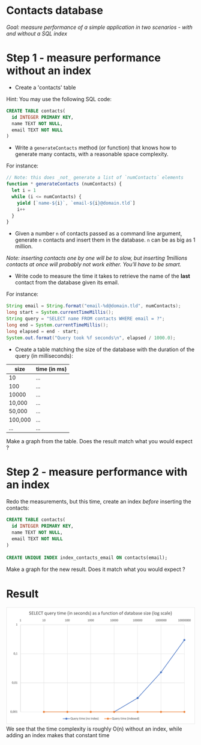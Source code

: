 # Contacts database

*Goal: measure performance of a simple application in two scenarios -
with and without a SQL index*

# Step 1 - measure performance without an index

* Create a 'contacts' table

Hint: You may use the following SQL code:

```sql
CREATE TABLE contacts(
  id INTEGER PRIMARY KEY,
  name TEXT NOT NULL,
  email TEXT NOT NULL
)
```

* Write a `generateContacts` method (or function) that knows
  how to generate many contacts, with a reasonable space complexity.

For instance:

```javascript
// Note: this does _not_ generate a list of `numContacts` elements
function * generateContacts (numContacts) {
  let i = 1
  while (i <= numContacts) {
    yield [`name-${i}`, `email-${i}@domain.tld`]
    i++
  }
}
```

* Given a number `n` of contacts passed as a command line argument, generate
  `n` contacts and insert them in the database. `n` can be as big as 1 million.

*Note: inserting contacts one by one will be to slow, but inserting 1millions contacts at once
will probably not work either. You'll have to be smart.*

* Write code to measure the time it takes to retrieve the name of the **last** contact from the database
  given its email.

For instance:

```java
String email = String.format("email-%d@domain.tld", numContacts);
long start = System.currentTimeMillis();
String query = "SELECT name FROM contacts WHERE email = ?";
long end = System.currentTimeMillis();
long elapsed = end - start;
System.out.format("Query took %f seconds\n", elapsed / 1000.0);
```

* Create a table matching the size of the database with the duration of
  the query (in milliseconds):

| size    | time (in ms) |
|---------|--------------|
| 10      | ...          |
| 100     | ...          |
| 10000   | ...          |
| 10,000  | ...          |
| 50,000  | ...          |
| 100,000 | ...          |
| ...     | ...          |



Make a graph from the table. Does the result match what you would expect ?

# Step 2 - measure performance with an index

Redo the measurements, but this time, create an index *before* inserting the contacts:

```sql
CREATE TABLE contacts(
  id INTEGER PRIMARY KEY,
  name TEXT NOT NULL,
  email TEXT NOT NULL
)

CREATE UNIQUE INDEX index_contacts_email ON contacts(email);
```

Make a graph for the new result. Does it match what you would expect ?

# Result

![SELECT query time (in seconds) as a function of database size (log scale) graph](Performance-test-result.png)
We see that the time complexity is roughly O(n) without an index, while adding an index makes that constant time